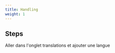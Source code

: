 ```yaml
---
title: Handling
weight: 1
---
```

## Steps

Aller dans l'onglet translations et ajouter une langue

